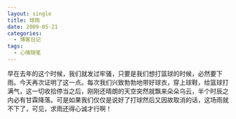 ```yaml
---
layout: single
title: 球雨
date: 2009-05-21
categories:
  - 博客日记
tags:
  - 心情随笔
---
```


早在去年的这个时候，我们就发过牢骚，只要是我们想打篮球的时候，必然要下雨。今天再次证明了这一点。每次我们兴致勃勃地带好球衣，穿上球鞋，给篮球打满气，这一切收拾停当之后，刚刚还晴朗的天空突然就飘来朵朵乌云，半个时辰之内必有甘霖降落。可是如果我们仅仅是说好了打球然后又因故取消的话，这场雨就不下了，可见，求雨还得心诚才行啊！
